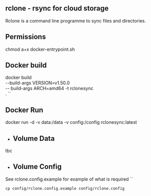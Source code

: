 ## rclone - rsync for cloud storage
Rclone is a command line programme to sync files and directories.

## Permissions
chmod a+x docker-entrypoint.sh

## Docker build

docker build \
 --build-args VERSION=v1.50.0 \
-- build-args ARCH=amd64
-t rclonesync \
.
``

## Docker Run
docker run -d -v data:/data -v config:/config rclonesync:latest
- ## Volume Data 
tbc
 
- ## Volume Config 
See rclone.config.example for example of what is required
``
```
cp config/rclone.config.example config/rclone.config
